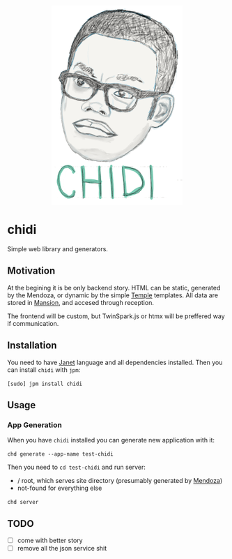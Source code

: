 <div style="width: 100%; display: flex; justify-content: center;">
  <img alt="Hi. I am Chidi, your soulmate." src="chidi.png" />
</div>

# chidi

Simple web library and generators.

## Motivation

At the begining it is be only backend story. HTML can be static, generated
by the Mendoza, or dynamic by the simple [Temple] templates. All data are stored
in [Mansion], and accesed through reception.

The frontend will be custom, but TwinSpark.js or htmx will be preffered way if
communication.

## Installation

You need to have [Janet] language and all dependencies installed. Then you can
install `chidi` with `jpm`:

`[sudo] jpm install chidi`

## Usage

### App Generation

When you have  `chidi` installed you can generate new application with it:

`chd generate --app-name test-chidi`

Then you need to `cd test-chidi` and run server:
- / root, which serves site directory (presumably generated by [Mendoza])
- not-found for everything else

`chd server`

## TODO

- [ ] come with better story
- [ ] remove all the json service shit

[Janet]: https://janet-lang.org/index.html
[Mendoza]: https://github.com/bakpakin/mendoza
[Temple]: https://git.sr.ht/~bakpakin/temple
[Mansion]: https://github.com/good-place/mansion
